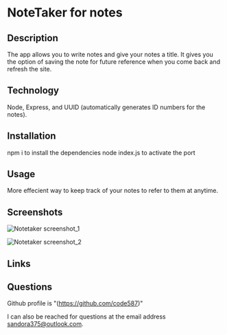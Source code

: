 # NoteTaker for notes

  ## Description
  The app allows you to write notes and give your notes a title.  It gives you the option of saving the note for future reference when you come back and refresh the site.

  ## Technology
  Node, Express, and UUID (automatically generates ID numbers for the notes).

  ## Installation
  npm i to install the dependencies
  node index.js to activate the port
  
  ## Usage
  More effecient way to keep track of your notes to refer to them at anytime.

  ## Screenshots
  ![Notetaker screenshot_1](https://user-images.githubusercontent.com/93016627/148619955-a40718b5-e360-402e-89b3-8bb22f863f51.png)

  ![Notetaker screenshot_2](https://user-images.githubusercontent.com/93016627/148619966-2fa94ee8-fa17-4629-9ab4-67fa81239e26.png)
  ## Links

  ## Questions
  Github profile is "(https://github.com/code587)" 

  I can also be reached for questions at the email address  sandora375@outlook.com.
